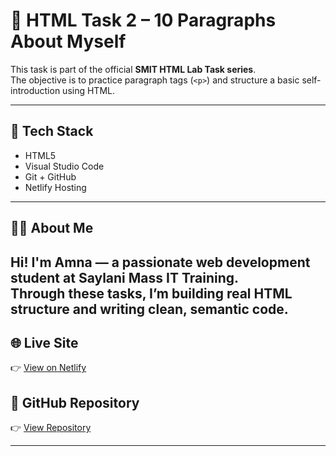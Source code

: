 # 📄 HTML Task 2 – 10 Paragraphs About Myself

This task is part of the official **SMIT HTML Lab Task series**.  
The objective is to practice paragraph tags (`<p>`) and structure a basic self-introduction using HTML.

---

## 🧰 Tech Stack

- HTML5  
- Visual Studio Code  
- Git + GitHub  
- Netlify Hosting

---

## 👩‍💻 About Me

Hi! I'm Amna — a passionate web development student at **Saylani Mass IT Training**.  
Through these tasks, I’m building real HTML structure and writing clean, semantic code.
---

## 🌐 Live Site  
👉 [View on Netlify](https://html-task-2-10-paragraphs.netlify.app)

## 📁 GitHub Repository  
👉 [View Repository](https://github.com/Amna7877/HTML-Task-2-Paragraphs)

---





